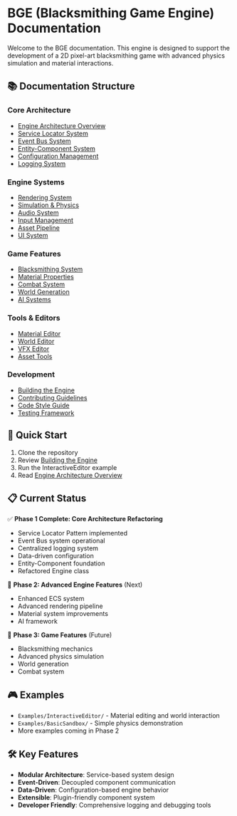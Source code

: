 # BGE (Blacksmithing Game Engine) Documentation

Welcome to the BGE documentation. This engine is designed to support the development of a 2D pixel-art blacksmithing game with advanced physics simulation and material interactions.

## 📚 Documentation Structure

### Core Architecture
- [Engine Architecture Overview](architecture/engine-overview.md)
- [Service Locator System](architecture/service-locator.md)
- [Event Bus System](architecture/event-bus.md)
- [Entity-Component System](architecture/entity-component-system.md)
- [Configuration Management](architecture/configuration.md)
- [Logging System](architecture/logging.md)

### Engine Systems
- [Rendering System](systems/rendering.md)
- [Simulation & Physics](systems/simulation.md)
- [Audio System](systems/audio.md)
- [Input Management](systems/input.md)
- [Asset Pipeline](systems/assets.md)
- [UI System](systems/ui.md)

### Game Features
- [Blacksmithing System](gameplay/blacksmithing.md)
- [Material Properties](gameplay/materials.md)
- [Combat System](gameplay/combat.md)
- [World Generation](gameplay/world-generation.md)
- [AI Systems](gameplay/ai.md)

### Tools & Editors
- [Material Editor](tools/material-editor.md)
- [World Editor](tools/world-editor.md)
- [VFX Editor](tools/vfx-editor.md)
- [Asset Tools](tools/asset-tools.md)

### Development
- [Building the Engine](development/building.md)
- [Contributing Guidelines](development/contributing.md)
- [Code Style Guide](development/code-style.md)
- [Testing Framework](development/testing.md)

## 🚀 Quick Start

1. Clone the repository
2. Review [Building the Engine](development/building.md)
3. Run the InteractiveEditor example
4. Read [Engine Architecture Overview](architecture/engine-overview.md)

## 📋 Current Status

✅ **Phase 1 Complete: Core Architecture Refactoring**
- Service Locator Pattern implemented
- Event Bus system operational
- Centralized logging system
- Data-driven configuration
- Entity-Component foundation
- Refactored Engine class

🎯 **Phase 2: Advanced Engine Features** (Next)
- Enhanced ECS system
- Advanced rendering pipeline
- Material system improvements
- AI framework

🔮 **Phase 3: Game Features** (Future)
- Blacksmithing mechanics
- Advanced physics simulation
- World generation
- Combat system

## 🎮 Examples

- `Examples/InteractiveEditor/` - Material editing and world interaction
- `Examples/BasicSandbox/` - Simple physics demonstration
- More examples coming in Phase 2

## 🛠️ Key Features

- **Modular Architecture**: Service-based system design
- **Event-Driven**: Decoupled component communication
- **Data-Driven**: Configuration-based engine behavior
- **Extensible**: Plugin-friendly component system
- **Developer Friendly**: Comprehensive logging and debugging tools